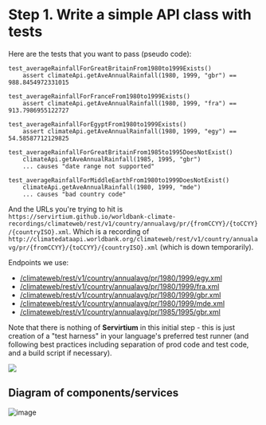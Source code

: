 # Step 1. Write a simple API class with tests

Here are the tests that you want to pass (pseudo code):

```
test_averageRainfallForGreatBritainFrom1980to1999Exists()
    assert climateApi.getAveAnnualRainfall(1980, 1999, "gbr") == 988.8454972331015

test_averageRainfallForFranceFrom1980to1999Exists()
    assert climateApi.getAveAnnualRainfall(1980, 1999, "fra") == 913.7986955122727

test_averageRainfallForEgyptFrom1980to1999Exists()
    assert climateApi.getAveAnnualRainfall(1980, 1999, "egy") == 54.58587712129825

test_averageRainfallForGreatBritainFrom1985to1995DoesNotExist()
    climateApi.getAveAnnualRainfall(1985, 1995, "gbr")
    ... causes "date range not supported" 

test_averageRainfallForMiddleEarthFrom1980to1999DoesNotExist()
    climateApi.getAveAnnualRainfall(1980, 1999, "mde")
    ... causes "bad country code"
```

And the URLs you're trying to hit is 
`https://servirtium.github.io/worldbank-climate-recordings/climateweb/rest/v1/country/annualavg/pr/{fromCCYY}/{toCCYY}/{countryISO}.xml`. 
Which is a recording of `http://climatedataapi.worldbank.org/climateweb/rest/v1/country/annualavg/pr/{fromCCYY}/{toCCYY}/{countryISO}.xml` (which is down temporarily).

Endpoints we use: 
* [/climateweb/rest/v1/country/annualavg/pr/1980/1999/egy.xml](https://servirtium.github.io/worldbank-climate-recordings/climateweb/rest/v1/country/annualavg/pr/1980/1999/egy.xml)
* [/climateweb/rest/v1/country/annualavg/pr/1980/1999/fra.xml](https://servirtium.github.io/worldbank-climate-recordings/climateweb/rest/v1/country/annualavg/pr/1980/1999/fra.xml)
* [/climateweb/rest/v1/country/annualavg/pr/1980/1999/gbr.xml](https://servirtium.github.io/worldbank-climate-recordings/climateweb/rest/v1/country/annualavg/pr/1980/1999/gbr.xml) 
* [/climateweb/rest/v1/country/annualavg/pr/1980/1999/mde.xml](https://servirtium.github.io/worldbank-climate-recordings/climateweb/rest/v1/country/annualavg/pr/1980/1999/mde.xml)
* [/climateweb/rest/v1/country/annualavg/pr/1985/1995/gbr.xml](https://servirtium.github.io/worldbank-climate-recordings/climateweb/rest/v1/country/annualavg/pr/1985/1995/gbr.xml)

Note that there is nothing of **Servirtium** in this initial step - this is just creation of a "test harness" in your language's preferred test runner (and following best practices including separation of prod code and test code, and a build script if necessary).

<img src="https://raw.github.com/servirtium/README/master/1.svg?sanitize=true">

## Diagram of components/services

![image](https://user-images.githubusercontent.com/82182/91485584-fb7f6e80-e8a2-11ea-98ff-f1116f1bf2b4.png)
